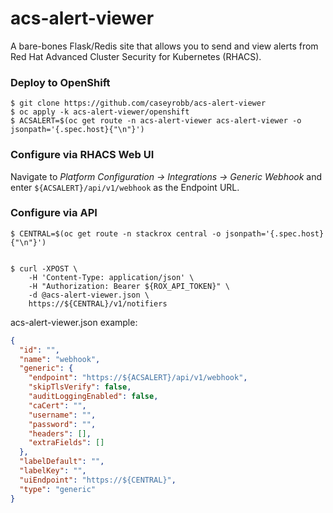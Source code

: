 # acs-alert-viewer

A bare-bones Flask/Redis site that allows you to send and view alerts from Red Hat Advanced Cluster Security for Kubernetes (RHACS).  

### Deploy to OpenShift

```shell
$ git clone https://github.com/caseyrobb/acs-alert-viewer
$ oc apply -k acs-alert-viewer/openshift
$ ACSALERT=$(oc get route -n acs-alert-viewer acs-alert-viewer -o jsonpath='{.spec.host}{"\n"}')
```



### Configure via RHACS Web UI

Navigate to *Platform Configuration -> Integrations -> Generic Webhook* and enter `${ACSALERT}/api/v1/webhook` as the Endpoint URL. 



### Configure via API

```shell
$ CENTRAL=$(oc get route -n stackrox central -o jsonpath='{.spec.host}{"\n"}')


$ curl -XPOST \
	-H 'Content-Type: application/json' \
 	-H "Authorization: Bearer ${ROX_API_TOKEN}" \
	-d @acs-alert-viewer.json \
	https://${CENTRAL}/v1/notifiers
```

acs-alert-viewer.json example:
```json
{
  "id": "",
  "name": "webhook",
  "generic": {
    "endpoint": "https://${ACSALERT}/api/v1/webhook",
    "skipTlsVerify": false,
    "auditLoggingEnabled": false,
    "caCert": "",
    "username": "",
    "password": "",
    "headers": [],
    "extraFields": []
  },
  "labelDefault": "",
  "labelKey": "",
  "uiEndpoint": "https://${CENTRAL}",
  "type": "generic"
}
```
